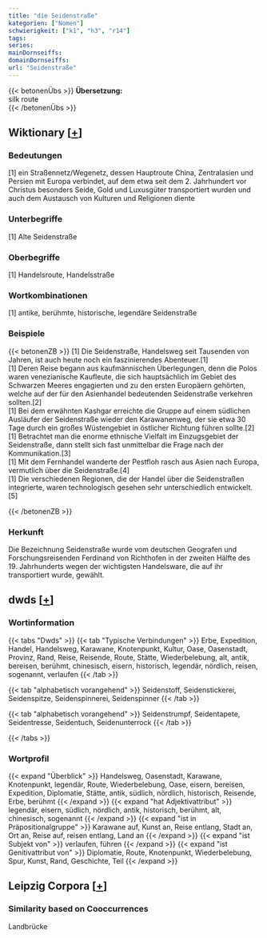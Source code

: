 ```yaml
---
title: "die Seidenstraße"
kategorien: ["Nomen"]
schwierigkeit: ["k1", "h3", "r14"]
tags:
series:
mainDornseiffs:
domainDornseiffs:
url: "Seidenstraße"
---
```


{{< betonenÜbs >}}
**Übersetzung:**  
silk route  
{{< /betonenÜbs >}}

## Wiktionary [[+](https://de.wiktionary.org/wiki/Seidenstraße)]

### Bedeutungen
[1] ein Straßennetz/Wegenetz, dessen Hauptroute China, Zentralasien und Persien mit Europa verbindet, auf dem etwa seit dem 2. Jahrhundert vor Christus besonders Seide, Gold und Luxusgüter transportiert wurden und auch dem Austausch von Kulturen und Religionen diente  

### Unterbegriffe
[1] Alte Seidenstraße  

### Oberbegriffe
[1] Handelsroute, Handelsstraße  

### Wortkombinationen
[1] antike, berühmte, historische, legendäre Seidenstraße  

### Beispiele
{{< betonenZB >}}
[1] Die Seidenstraße, Handelsweg seit Tausenden von Jahren, ist auch heute noch ein faszinierendes Abenteuer.[1]  
[1] Deren Reise begann aus kaufmännischen Überlegungen, denn die Polos waren venezianische Kaufleute, die sich hauptsächlich im Gebiet des Schwarzen Meeres engagierten und zu den ersten Europäern gehörten, welche auf der für den Asienhandel bedeutenden Seidenstraße verkehren sollten.[2]  
[1] Bei dem erwähnten Kashgar erreichte die Gruppe auf einem südlichen Ausläufer der Seidenstraße wieder den Karawanenweg, der sie etwa 30 Tage durch ein großes Wüstengebiet in östlicher Richtung führen sollte.[2]  
[1] Betrachtet man die enorme ethnische Vielfalt im Einzugsgebiet der Seidenstraße, dann stellt sich fast unmittelbar die Frage nach der Kommunikation.[3]  
[1] Mit dem Fernhandel wanderte der Pestfloh rasch aus Asien nach Europa, vermutlich über die Seidenstraße.[4]  
[1] Die verschiedenen Regionen, die der Handel über die Seidenstraßen integrierte, waren technologisch gesehen sehr unterschiedlich entwickelt.[5]  

{{< /betonenZB >}}
### Herkunft
Die Bezeichnung Seidenstraße wurde vom deutschen Geografen und Forschungsreisenden Ferdinand von Richthofen in der zweiten Hälfte des 19. Jahrhunderts wegen der wichtigsten Handelsware, die auf ihr transportiert wurde, gewählt.  



## dwds [[+](https://www.dwds.de/wb/Seidenstraße)]

### Wortinformation
{{< tabs "Dwds" >}}
{{< tab "Typische Verbindungen" >}}
Erbe, Expedition, Handel, Handelsweg, Karawane, Knotenpunkt, Kultur, Oase, Oasenstadt, Provinz, Rand, Reise, Reisende, Route, Stätte, Wiederbelebung, alt, antik, bereisen, berühmt, chinesisch, eisern, historisch, legendär, nördlich, reisen, sogenannt, verlaufen
{{< /tab >}}

{{< tab "alphabetisch vorangehend" >}}
Seidenstoff, Seidenstickerei, Seidenspitze, Seidenspinnerei, Seidenspinner
{{< /tab >}}

{{< tab "alphabetisch vorangehend" >}}
Seidenstrumpf, Seidentapete, Seidentresse, Seidentuch, Seidenunterrock
{{< /tab >}}

{{< /tabs >}}

### Wortprofil
{{< expand "Überblick" >}} Handelsweg, Oasenstadt, Karawane, Knotenpunkt, legendär, Route, Wiederbelebung, Oase, eisern, bereisen, Expedition, Diplomatie, Stätte, antik, südlich, nördlich, historisch, Reisende, Erbe, berühmt {{< /expand >}}
{{< expand "hat Adjektivattribut" >}} legendär, eisern, südlich, nördlich, antik, historisch, berühmt, alt, chinesisch, sogenannt {{< /expand >}}
{{< expand "ist in Präpositionalgruppe" >}} Karawane auf, Kunst an, Reise entlang, Stadt an, Ort an, Reise auf, reisen entlang, Land an {{< /expand >}}
{{< expand "ist Subjekt von" >}} verlaufen, führen {{< /expand >}}
{{< expand "ist Genitivattribut von" >}} Diplomatie, Route, Knotenpunkt, Wiederbelebung, Spur, Kunst, Rand, Geschichte, Teil {{< /expand >}}

## Leipzig Corpora [[+](https://corpora.uni-leipzig.de/en/res?word=Seidenstraße&corpusId=deu_newscrawl-public_2018)]


### Similarity based on Cooccurrences
Landbrücke

